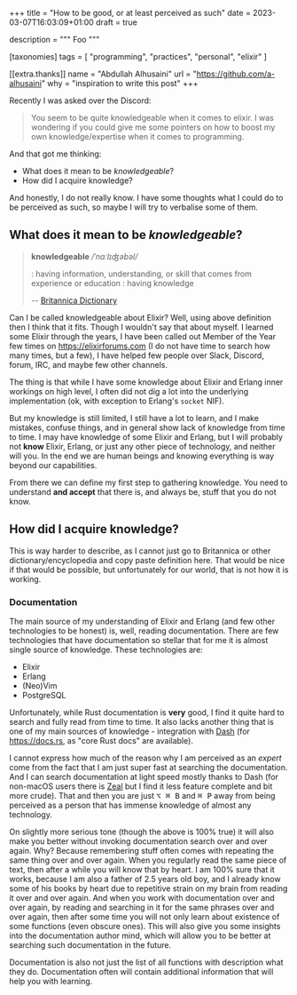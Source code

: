 +++
title = "How to be good, or at least perceived as such"
date = 2023-03-07T16:03:09+01:00
draft = true

description = """
Foo
"""

[taxonomies]
tags = [
  "programming",
  "practices",
  "personal",
  "elixir"
]

[[extra.thanks]]
name = "Abdullah Alhusaini"
url = "https://github.com/a-alhusaini"
why = "inspiration to write this post"
+++

Recently I was asked over the Discord:

> You seem to be quite knowledgeable when it comes to elixir. I was wondering if
> you could give me some pointers on how to boost my own knowledge/expertise
> when it comes to programming.

And that got me thinking:

- What does it mean to be *knowledgeable*?
- How did I acquire knowledge?

And honestly, I do not really know. I have some thoughts what I could do to be
perceived as such, so maybe I will try to verbalise some of them.

## What does it mean to be *knowledgeable*?

> **knowledgeable** */ˈnɑːlɪʤəbəl/*
>
> : having information, understanding, or skill that comes from experience or
> education : having knowledge
>
> -- [Britannica Dictionary](https://www.britannica.com/dictionary/knowledgeable)

Can I be called knowledgeable about Elixir? Well, using above definition then I
think that it fits. Though I wouldn't say that about myself. I learned some
Elixir through the years, I have been called out Member of the Year few times on
<https://elixirforums.com> (I do not have time to search how many times, but a
few), I have helped few people over Slack, Discord, forum, IRC, and maybe few
other channels.

The thing is that while I have some knowledge about Elixir and Erlang inner
workings on high level, I often did not dig a lot into the underlying
implementation (ok, with exception to Erlang's `socket` NIF).

But my knowledge is still limited, I still have a lot to learn, and I make
mistakes, confuse things, and in general show lack of knowledge from time to
time. I may have knowledge of some Elixir and Erlang, but I will probably not
**know** Elixir, Erlang, or just any other piece of technology, and neither will
you. In the end we are human beings and knowing everything is way beyond our
capabilities.

From there we can define my first step to gathering knowledge. You need to
understand **and accept** that there is, and always be, stuff that you do not
know.

## How did I acquire knowledge?

This is way harder to describe, as I cannot just go to Britannica or other
dictionary/encyclopedia and copy paste definition here. That would be nice if
that would be possible, but unfortunately for our world, that is not how it is
working.

### Documentation

The main source of my understanding of Elixir and Erlang (and few other
technologies to be honest) is, well, reading documentation. There are few
technologies that have documentation so stellar that for me it is almost single
source of knowledge. These technologies are:

- Elixir
- Erlang
- (Neo)Vim
- PostgreSQL

Unfortunately, while Rust documentation is **very** good, I find it quite hard
to search and fully read from time to time. It also lacks another thing that is
one of my main sources of knowledge - integration with [Dash] (for
<https://docs.rs>, as "core Rust docs" are available).

I cannot express how much of the reason why I am perceived as an *expert* come
from the fact that I am just super fast at searching the documentation. And I
can search documentation at light speed mostly thanks to Dash (for non-macOS
users there is [Zeal] but I find it less feature complete and bit more crude).
That and then you are just <kbd>⌥ ⌘ B</kbd> and <kbd>⌘ P</kbd> away from being
perceived as a person that has immense knowledge of almost any technology.

On slightly more serious tone (though the above is 100% true) it will also make
you better without invoking documentation search over and over again. Why?
Because remembering stuff often comes with repeating the same thing over and
over again. When you regularly read the same piece of text, then after a while
you will know that by heart. I am 100% sure that it works, because I am also a
father of 2.5 years old boy, and I already know some of his books by heart due
to repetitive strain on my brain from reading it over and over again. And when
you work with documentation over and over again, by reading and searching in it
for the same phrases over and over again, then after some time you will not only
learn about existence of some functions (even obscure ones). This will also give
you some insights into the documentation author mind, which will allow you to be
better at searching such documentation in the future.

Documentation is also not just the list of all functions with description what
they do. Documentation often will contain additional information that will help
you with learning.

[Dash]: https://kapeli.com/dash
[Zeal]: https://zealdocs.org
